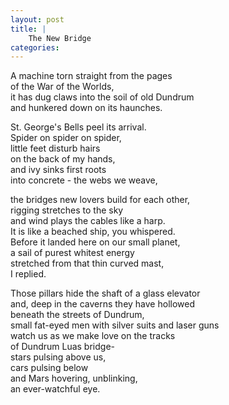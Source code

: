 ```yaml
---
layout: post
title: |
    The New Bridge
categories:
---
```


A machine torn straight from the pages  
of the War of the Worlds,  
it has dug claws into the soil of old Dundrum  
and hunkered down on its haunches.  

St. George's Bells peel its arrival.  
Spider on spider on spider,  
little feet disturb hairs  
on the back of my hands,  
and ivy sinks first roots  
into concrete - the webs we weave,

the bridges new lovers build for each other,  
rigging stretches to the sky  
and wind plays the cables like a harp.  
It is like a beached ship, you whispered.  
Before it landed here on our small planet,  
a sail of purest whitest energy  
stretched from that thin curved mast,  
I replied.

Those pillars hide the shaft of a glass elevator  
and, deep in the caverns they have hollowed  
beneath the streets of Dundrum,  
small fat-eyed men with silver suits and laser guns  
watch us as we make love on the tracks  
of Dundrum Luas bridge-  
stars pulsing above us,  
cars pulsing below  
and Mars hovering, unblinking,  
an ever-watchful eye. 
